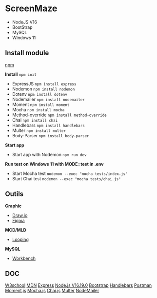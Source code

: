 # ScreenMaze
- NodeJS V16
- BootStrap
- MySQL
- Windows 11

## **Install module**

[npm](https://www.npmjs.com/)

**Install**
`npm init`

- ExpressJS `npm install express`
- Nodemon `npm install nodemon`
- Dotenv `npm install dotenv`
- Nodemailer `npm install nodemailer`
- Moment `npm install moment`
- Mocha `npm install mocha`
- Method-override `npm install method-override`
- Chai `npm install chai`
- Handlebars `npm install handlebars`
- Multer `npm install multer`
- Body-Parser `npm install body-parser`

**Start app**
- Start app with Nodemon `npm run dev`

**Run test on Windows 11 with MODE=test in .env**
- Start Mocha test `nodemon --exec "mocha tests/index.js"`
- Start Chai test `nodemon --exec "mocha tests/chai.js"`

## **Outils**

**Graphic**
- [Draw.io](https://app.diagrams.net/)
- [Figma](https://www.figma.com/fr/)

**MCD/MLD**
- [Looping](https://www.looping-mcd.fr/)

**MySQL**
- [Workbench](https://www.mysql.com/products/workbench/)

## **DOC**
[W3school](https://www.w3schools.com/)
[MDN](https://developer.mozilla.org/fr/)
[Express](https://expressjs.com/)
[Node.js V16.19.0](https://nodejs.org/docs/latest-v16.x/api/)
[Bootstrap](https://getbootstrap.com/docs/5.3/getting-started/introduction/)
[Handlebars](https://handlebarsjs.com/guide/#what-is-handlebars)
[Postman](https://learning.postman.com/docs/getting-started/introduction/)
[Moment.js](https://momentjs.com/docs/)
[Mocha.js](https://mochajs.org/)
[Chai.js](https://www.chaijs.com/)
[Multer](https://www.npmjs.com/package/multer)
[NodeMailer](https://nodemailer.com/usage/)
